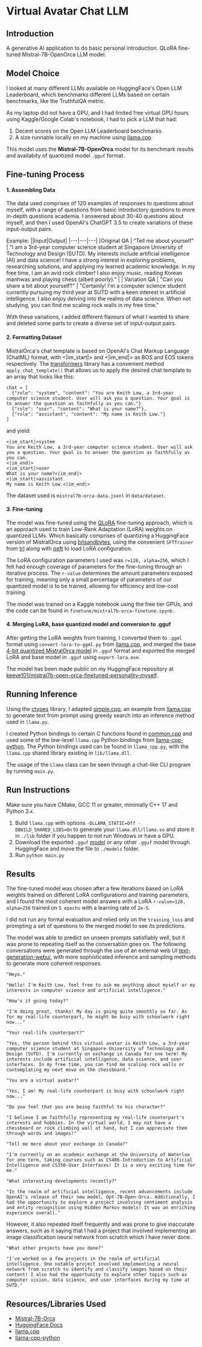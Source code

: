 
# Virtual Avatar Chat LLM

## Introduction

A generative AI application to do basic personal introduction. QLoRA fine-tuned Mistral-7B-OpenOrca LLM model.

## Model Choice
I looked at many different LLMs available on HuggingFace's Open LLM Leaderboard, which benchmarks different LLMs based on certain benchmarks, like the TruthfulQA metric.

As my laptop did not have a GPU, and I had limited free virtual GPU hours using Kaggle/Google Colab's notebook, I had to pick a LLM that had:
1. Decent scores on the Open LLM Leaderboard benchmarks 
2. A size runnable locally on my machine using [llama.cpp](https://github.com/ggerganov/llama.cpp)

This model uses the **Mistral-7B-OpenOrca** model for its benchmark results and availabity of quantized model `.gguf` format.

## Fine-tuning Process

#### 1. Assembling Data
The data used comprises of 120 examples of responses to questions about myself, with a range of questions from basic introductory questions to more in-depth questions academia. I answered about 30-40 questions about myself, and then I used OpenAI's ChatGPT 3.5 to create variations of these input-output pairs.

Example:
||Input|Output|
|---|---|---|
|Original QA | "Tell me about yourself" | "I am a 3rd-year computer science student at Singapore University of Technology and Design (SUTD). My interests include artificial intelligence (AI) and data science! I have a strong interest in exploring problems, researching solutions, and applying my learned academic knowledge. In my free time, I am an avid rock climber! I also enjoy music, reading Korean manhwas and playing chess (albeit poorly)." |
| Variation QA | "Can you share a bit about yourself?" | "Certainly! I'm a computer science student currently pursuing my third year at SUTD with a keen interest in artificial intelligence. I also enjoy delving into the realms of data science. When not studying, you can find me scaling rock walls in my free time."


With these variations, I added different flavours of what I wanted to share and deleted some parts to create a diverse set of input-output pairs.

#### 2. Formatting Dataset
MistralOrca's chat template is based on OpenAI's Chat Markup Language (ChatML) format, with <|im_start|> and <|im_end|> as BOS and EOS tokens respectively. The [transformers](https://github.com/huggingface/transformers) library has a convenient method `apply_chat_template()` that allows us to apply the desired chat template to an array that looks like this: 
```
chat = [
  {"role": "system", "content": "You are Keith Low, a 3rd-year computer science student. User will ask you a question. Your goal is to answer the question as faithfully as you can."}
  {"role": "user", "content": "What is your name?"},
  {"role": "assistant", "content": "My name is Keith Low."}
]
```
and yield:
```
<|im_start|>system
You are Keith Low, a 3rd-year computer science student. User will ask you a question. Your goal is to answer the question as faithfully as you can.
<|im_end|>
<|im_start|>user
What is your name?<|im_end|>
<|im_start|>assistant
My name is Keith Low.<|im_end|>
```
The dataset used is `mistral7b-orca-data.jsonl` in `data/dataset`.

#### 3. Fine-tuning
The model was fine-tuned using the [QLoRA](https://arxiv.org/abs/2305.14314) fine-tuning approach, which is an approach used to train Low-Rank Adaptation (LoRA) weights on quantized LLMs. Which basically comprises of quantizing a HuggingFace version of MistralOrca using [bitsandbytes](https://github.com/TimDettmers/bitsandbytes), using the convenient `SFTTrainer` from [trl](https://huggingface.co/docs/trl/index) along with [peft](https://huggingface.co/docs/peft/index) to load LoRA configuration.

The LoRA configuration parameters I used was `r=128, alpha=256`, which I felt had enough coverage of parameters for the fine-tuning through an iterative process. The `r-value` determines the amount parameters exposed for training, meaning only a small percentage of parameters of our quantized model is to be trained, allowing for efficiency and low-cost training.

The model was trained on a Kaggle notebook using the free tier GPUs, and the code can be found in `finetune/mistral7b-orca-finetune.ipynb.`

#### 4. Merging LoRA, base quantized model and conversion to .gguf
After getting the LoRA weights from training, I converted them to `.ggml` format using `convert-lora-to-ggml.py` from [llama.cpp](https://github.com/ggerganov/llama.cpp), and merged the base [4-bit quantized MistralOrca model](https://huggingface.co/TheBloke/Mistral-7B-OpenOrca-GGUF) in `.gguf` format and exported the merged LoRA and base model in `.gguf` using `export-lora.exe`.

The model has been made public on my HuggingFace repository at [keeve101/mistral7b-open-orca-finetuned-personality-myself](https://huggingface.co/keeve101/mistral7b-open-orca-finetuned-personality-myself).

## Running Inference
Using the [ctypes](https://docs.python.org/3/library/ctypes.html) library, I adapted [simple.cpp](https://github.com/ggerganov/llama.cpp/blob/master/examples/simple/simple.cpp), an example from [llama.cpp](https://github.com/ggerganov/llama.cpp/tree/master) to generate text from prompt using greedy search into an inference method used in `llama.py`.

I created Python bindings to certain C functions found in [common.cpp](https://github.com/ggerganov/llama.cpp/blob/master/common/common.cpp) and used some of the low-level `llama.cpp` Python bindings from [llama-cpp-python](https://github.com/abetlen/llama-cpp-python/tree/main). The Python bindings used can be found in `llama_cpp.py`, with the `llama.cpp` shared library existing in `lib/llama.dll`. 

The usage of the `Llama` class can be seen through a chat-like CLI program by running `main.py`.

## Run Instructions
Make sure you have CMake, GCC 11 or greater, minimally C++ 17 and Python 3.x.
1. Build `llama.cpp` with options `-DLLAMA_STATIC=Off -DBUILD_SHARED_LIBS=On` to generate your `llama.dll/llama.so` and store it in `./lib` folder if you happen to not run Windows or have a GPU.
2. Download the exported `.gguf` [model](https://huggingface.co/keeve101/mistral7b-open-orca-finetuned-personality-myself) or any other `.gguf` model through HuggingFace and move the file to `./models` folder.
3. Run `python main.py`

## Results
The fine-tuned model was chosen after a few iterations based on LoRA weights trained on different LoRA configurations and training parameters, and I found the most coherent model answers with a LoRA `r-value=128, alpha=256` trained on `5 epochs` with a learning rate of `2e-5`. 

I did not run any formal evaluation and relied only on the `training_loss` and prompting a set of questions to the merged model to see its predictions.

The model was able to predict on unseen prompts satisfiably well, but it was prone to repeating itself as the conversation goes on. The following conversations were generated through the use of an external web UI [text-generation-webui](https://github.com/oobabooga/text-generation-webui), with more sophisticated inference and sampling methods to generate more coherent responses.

    "Heyo."

    "Hello! I'm Keith Low, feel free to ask me anything about myself or my interests in computer science and artificial intelligence."

    "How's it going today?"
            
    "I'm doing great, thanks! My day is going quite smoothly so far. As for my real-life counterpart, he might be busy with schoolwork right now..."
            
    "Your real-life counterpart?"
            
    "Yes, the person behind this virtual avatar is Keith Low, a 3rd-year computer science student at Singapore University of Technology and Design (SUTD). I'm currently on exchange in Canada for one term! My interests include artificial intelligence, data science, and user interfaces. In my free time, you can find me scaling rock walls or contemplating my next move on the chessboard."
            
    "You are a virtual avatar?"
            
    "Yes, I am! My real-life counterpart is busy with schoolwork right now..."
            
    "Do you feel that you are being faithful to his character?"
            
    "I believe I am faithfully representing my real-life counterpart's interests and hobbies. In the virtual world, I may not have a chessboard or rock climbing wall at hand, but I can appreciate them through words and images!"

    "Tell me more about your exchange in Canada?"
            
    "I'm currently on an academic exchange at the University of Waterloo for one term, taking courses such as CS486-Introduction to Artificial Intelligence and CS350-User Interfaces! It is a very exciting time for me."
            
    "What interesting developments recently?"
    
    "In the realm of artificial intelligence, recent advancements include OpenAI's release of their new model, Opt-7B-Open-Orca. Additionally, I had the opportunity to explore a project involving sentiment analysis and entity recognition using Hidden Markov models! It was an enriching experience overall."

However, it also repeated itself frequently and was prone to give inaccurate answers, such as it saying that I had a project that involved implementing an image classification neural network from scratch which I have never done.

    "What other projects have you done?"

    "I've worked on a few projects in the realm of artificial intelligence. One notable project involved implementing a neural network from scratch to identify and classify images based on their content! I also had the opportunity to explore other topics such as computer vision, data science, and user interfaces during my time at SUTD."

## Resources/Libraries Used
- [Mistral-7B-Orca](https://huggingface.co/Open-Orca/Mistral-7B-OpenOrca)
- [HuggingFace Docs](https://huggingface.co/docs)
- [llama.cpp](https://github.com/ggerganov/llama.cpp)
- [llama-cpp-python](https://github.com/abetlen/llama-cpp-python/tree/main)






